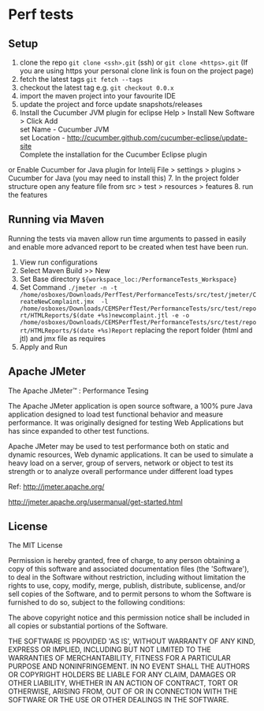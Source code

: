 # Perf tests

## Setup

1. clone the repo `git clone <ssh>.git` (ssh) or `git clone <https>.git` (If you are using https your personal clone link is foun on the project page)
2. fetch the latest tags `git fetch --tags`
3. checkout the latest tag e.g. `git checkout 0.0.x`
4. import the maven project into your favourite IDE
5. update the project and force update snapshots/releases
6. Install the Cucumber JVM plugin for eclipse Help > Install New Software > Click Add  
set Name - Cucumber JVM  
set Location - http://cucumber.github.com/cucumber-eclipse/update-site  
Complete the installation for the Cucumber Eclipse plugin

or Enable Cucumber for Java plugin for Intelij
File > settings > plugins > Cucumber for Java (you may need to install this)
7. In the project folder structure open any feature file from src > test > resources > features
8. run the features

## Running via Maven

Running the tests via maven allow run time arguments to passed in easily and enable more advanced report to be created when test have been run.

1. View run configurations
2. Select Maven Build >> New
3. Set Base directory `${workspace_loc:/PerformanceTests_Workspace}`
4. Set Command `./jmeter -n -t /home/osboxes/Downloads/PerfTest/PerformanceTests/src/test/jmeter/CreateNewComplaint.jmx  -l /home/osboxes/Downloads/CEMSPerfTest/PerformanceTests/src/test/report/HTMLReports/$(date +%s)newcomplaint.jtl -e -o /home/osboxes/Downloads/CEMSPerfTest/PerformanceTests/src/test/report/HTMLReports/$(date +%s)Report` replacing the report folder (html and jtl) and jmx file as requires
5. Apply and Run

## Apache JMeter

The Apache JMeter™ : Performance Tesing

The Apache JMeter application is open source software, a 100% pure Java application designed to load test functional behavior and measure performance. It was originally designed for testing Web Applications but has since expanded to other test functions.

Apache JMeter may be used to test performance both on static and dynamic resources, Web dynamic applications. 
It can be used to simulate a heavy load on a server, group of servers, network or object to test its strength or to analyze overall performance under different load types

Ref: http://jmeter.apache.org/

http://jmeter.apache.org/usermanual/get-started.html


License
-------

The MIT License

Permission is hereby granted, free of charge, to any person obtaining a copy of this software and associated documentation files (the 'Software'), to deal in the Software without restriction, including without limitation the rights to use, copy, modify, merge, publish, distribute, sublicense, and/or sell copies of the Software, and to permit persons to whom the Software is furnished to do so, subject to the following conditions:

The above copyright notice and this permission notice shall be included in all copies or substantial portions of the Software.

THE SOFTWARE IS PROVIDED 'AS IS', WITHOUT WARRANTY OF ANY KIND, EXPRESS OR IMPLIED, INCLUDING BUT NOT LIMITED TO THE WARRANTIES OF MERCHANTABILITY, FITNESS FOR A PARTICULAR PURPOSE AND NONINFRINGEMENT. IN NO EVENT SHALL THE AUTHORS OR COPYRIGHT HOLDERS BE LIABLE FOR ANY CLAIM, DAMAGES OR OTHER LIABILITY, WHETHER IN AN ACTION OF CONTRACT, TORT OR OTHERWISE, ARISING FROM, OUT OF OR IN CONNECTION WITH THE SOFTWARE OR THE USE OR OTHER DEALINGS IN THE SOFTWARE.
